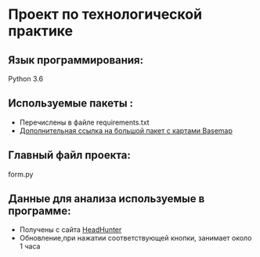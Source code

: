 Проект по технологической практике
=====================

## Язык программирования:
Python 3.6

## Используемые пакеты :
* Перечислены в файле requirements.txt
* [Дополнительная ссылка на большой пакет с картами Basemap](https://www.lfd.uci.edu/~gohlke/pythonlibs/#basemap)

## Главный файл проекта:
form.py

## Данные для анализа используемые в программе:
* Получены с сайта [HeadHunter](https://perm.hh.ru/)
* Обновление,при нажатии соответствующей кнопки, занимает около 1 часа
